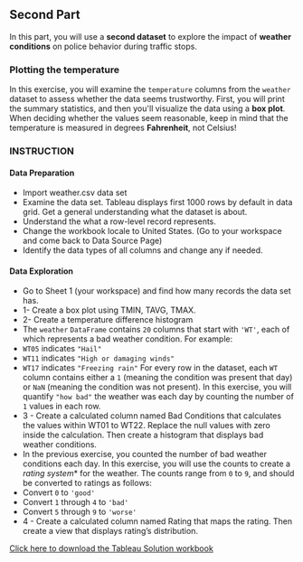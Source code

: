 ## Second Part
In this part, you will use a **second dataset** to explore the impact of **weather conditions** on police behavior during traffic stops.
### Plotting the temperature
In this exercise, you will examine the ``temperature`` columns from the ``weather`` dataset to assess whether the data seems trustworthy. First, you will print the summary statistics, and then you'll visualize the data using a **box plot**. When deciding whether the values seem reasonable, keep in mind that the temperature is measured in degrees **Fahrenheit**, not Celsius!
### INSTRUCTION
#### Data Preparation
*	Import weather.csv data set
*	Examine the data set. Tableau displays first 1000 rows by default in data grid. Get a general understanding what the dataset is about.
*	Understand the what a row-level record represents.
*	Change the workbook locale to United States. (Go to your workspace and come back to Data Source Page)
*	Identify the data types of all columns and change any if needed.
#### Data Exploration
*	Go to Sheet 1 (your workspace) and find how many records the data set has.
*	1- Create a box plot using TMIN, TAVG, TMAX.
*	2- Create a temperature difference histogram
*	The ``weather`` ``DataFrame`` contains ``20`` columns that start with ``'WT'``, each of which represents a bad weather condition. For example:
 *	``WT05`` indicates ``"Hail"``
 *	``WT11`` indicates ``"High or damaging winds"``
 *	``WT17`` indicates ``"Freezing rain"``
For every row in the dataset, each ``WT`` column contains either a ``1`` (meaning the condition was present that day) or ``NaN`` (meaning the condition was not present).
In this exercise, you will quantify ``"how bad"`` the weather was each day by counting the number of ``1`` values in each row.
 *	3 - Create a calculated column named Bad Conditions that calculates the values within WT01 to WT22. Replace the null values with zero inside the calculation. Then create a histogram that displays bad weather conditions.
*	In the previous exercise, you counted the number of bad weather conditions each day. In this exercise, you will use the counts to create a *rating system** for the weather.
The counts range from ``0`` to ``9``, and should be converted to ratings as follows:
 *   Convert ``0`` to ``'good'``
 *   Convert ``1`` through ``4`` to ``'bad'``
 *   Convert ``5`` through ``9`` to ``'worse'``
 * 4 - Create a calculated column named Rating that maps the rating. Then create a view that displays rating’s distribution.
 
  [Click here to download the Tableau Solution workbook](https://public.tableau.com/profile/robert6037#!/vizhome/Project-1-Solution-SecondPart/4-RatingDistribution)
